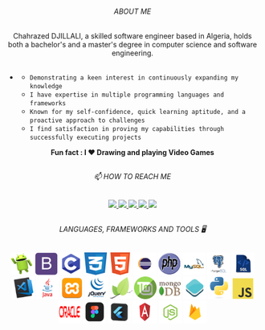 

<div align="center"> <h6> ABOUT ME </h6></div>
<div size='50px' align="center">
Chahrazed DJILLALI, a skilled software engineer based in Algeria, holds both a bachelor's and a master's degree in computer science and software engineering.
 </div>
 <br>
 
-
  - `Demonstrating a keen interest in continuously expanding my knowledge`
  - `I have expertise in multiple programming languages and frameworks`
  - `Known for my self-confidence, quick learning aptitude, and a proactive approach to challenges`
  -  `I find satisfaction in proving my capabilities through successfully executing projects`
<div size='50px' align="center">
<b>Fun fact : I ❤️ Drawing and playing Video Games</b>
 </div>

<h2 ></h2>
<div align="center"><h6> 📫 HOW TO REACH ME </h6></div>

<p align="center">
  <a href="https://www.linkedin.com/in/chahrazeddjillali">
    <img src="https://img.shields.io/badge/LinkedIn-0077B5?style=for-the-badge&logo=linkedin&logoColor=white">
  </a>
    <a href="https://www.facebook.com/profile.php?id=100085235533677">
    <img src="https://img.shields.io/badge/Facebook-4267B2?style=for-the-badge&logo=facebook&logoColor=white">
  </a>
<a href="mailto: chahrazed.djillali.2000@gmail.com"> 
    <img src="https://img.shields.io/badge/Gmail-D14836?style=for-the-badge&logo=gmail&logoColor=white">
  </a>
 <a href="https://wa.me/+213558493825">
    <img src="https://img.shields.io/badge/WhatsApp-25d366?style=for-the-badge&logo=whatsapp&logoColor=white">
 </a>
 <a href="https://github.com/Chahrazed-DJ">
    <img src="https://img.shields.io/badge/GitHub-000000?style=for-the-badge&logo=github&logoColor=white">
 </a>
</p>

<h2 ></h2>
<div align="center"><h6> LANGUAGES, FRAMEWORKS AND TOOLS 🖥️</h6></div>
<div align="center">
      <a href="https://www.android.com"><code><img width="45" height="45" src="./img/android.png" alt="android" ></code></a>
      <a href="https://getbootstrap.com"><code><img width="45" height="45" src="./img/bootstrap-plain.svg" alt="bootstrap" ></code></a>
      <a href="https://fr.wikipedia.org/wiki/C_(langage)"><code><img src="./img/c.png" width="45" height="45" alt="c" /></code></a>
      <a href="https://www.devlab.io/technologies/css3#:~:text=CSS%20(abr%C3%A9viation%20de%20%22Cascading%20Style,en%20forme%20du%20site%20web."><code><img src="./img/css3.png" width="45" height="45" alt="css3" /></code></a>
      <a href="https://fr.wikipedia.org/wiki/HTML5"><code><img src="./img/html.png" width="45" height="45" alt="html" /></code></a>
      <a href="https://www.sonarlint.org/eclipse?gclid=CjwKCAjw6fyXBhBgEiwAhhiZsq-Bz6Mk2vmILtzQxGiOkRWM0EsAB6810zgNZ5VfncGhKDcw-oLtcRoCPxAQAvD_BwE"><code><img src="./img/eclipse.png" width="45" height="45" alt="eclipse" /></code></a>
      <a href="https://www.php.net"><code><img src="./img/php.png" width="45" height="45" alt="php" /></code></a>
      <a href="https://www.phpmyadmin.net/"><code><img src="./img/phpmyadmin.png" width="45" height="45" alt="phpmyadmin" /></code></a>
      <a href="https://www.postgresql.org"><code><img src="./img/postgresql.png" width="45" height="45" alt="postgresql" /></code></a>
      <a href="https://www.oracle.com/database/sqldeveloper"><code><img src="./img/sql-server.png" width="45" height="45" alt="sql-server" /></code></a>
      <a href="https://code.visualstudio.com/"><code><img src="./img/vscode.png" width="45" height="45" alt="vscode" /></code></a>
      <a href="https://www.java.com/fr"><code><img src="./img/java.png" width="45" height="45" alt="java" /></code></a>
      <a href="https://www.apachefriends.org/fr/index.html"><code><img src="./img/xampp.png" width="45" height="45" alt="xampp" /></code></a>
       <a href="https://jquery.com"><code><img src="./img/jquery.png" width="45" height="45" alt="jquery" /></code></a>
      <a href="https://leafletjs.com"><code><img src="./img/leaflet.png" width="45" height="45" alt="leaflet" /></code></a>
      <a href="https://linuxmint.com"><code><img src="./img/linux-mint.png" width="45" height="45" alt="linux-mint" /></code></a>
      <a href="https://www.mongodb.com/cloud/atlas/lp/try2?utm_source=google&utm_campaign=gs_footprint_row_search_core_brand_atlas_desktop&utm_term=mongodb&utm_medium=cpc_paid_search&utm_ad=e&utm_ad_campaign_id=12212624584&adgroup=115749713703&gclid=CjwKCAjw6fyXBhBgEiwAhhiZstlFNUtHY305uhi9b2Ce7WYJas9EzJD9ABJ8l5eIp1uRyoHewQutwBoCj5cQAvD_BwE"><code><img src="./img/mongo.png" width="45" height="45" alt=mongo" /></code></a>
      <a href="https://openlayers.org"><code><img src="./img/openlayers.png" width="45" height="45" alt="openlayers" /></code></a>
      <a href="https://www.python.org"><code><img src="./img/python-original.svg" width="45" height="45" alt="Python" /></code></a>
      <a href="https://wewantcode.com/fr/course/js/js.html"><code><img src="./img/javascript-original.svg" width="42" height="42" alt="JavaScript" /></code></a>
      <a href="https://www.oracle.com"><code><img src="./img/oracle.png" width="45" height="45" alt="oracle" /></code></a>
      <a href="https://www.figma.com/"><code><img src="./img/figma.png" width="45" height="45" alt="figma" /></code></a>
      <a href="https://flutter.dev/"><code><img src="./img/flutter.png" width="45" height="45" alt="flutter" /></code></a>
      <a href="https://www.angular.io"><code><img src="./img/angular.png" width="49" height="45" alt="angular" /></code></a>
     <a href="https://www.nodejs.org"><code><img src="./img/node.png" width="45" height="45" alt="node" /></code></a>
    <a href="https://firebase.google.com/"><code><img src="./img/firebase.png" width="45" height="45" alt="firebase" /></code></a>
</div>   

